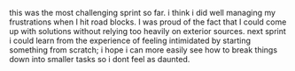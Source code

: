 this was the most challenging sprint so far. i think i did well managing my frustrations when I hit road blocks. I was proud of the fact that I could come up with solutions without relying too heavily on exterior sources. next sprint i could learn from the experience of feeling intimidated by starting something from scratch; i hope i can more easily see how to break things down into smaller tasks so i dont feel as daunted. 
